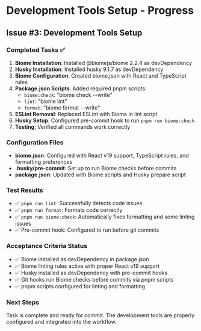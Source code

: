 # Development Tools Setup - Progress

## Issue #3: Development Tools Setup

### Completed Tasks ✅

1. **Biome Installation**: Installed @biomejs/biome 2.2.4 as devDependency
2. **Husky Installation**: Installed husky 9.1.7 as devDependency  
3. **Biome Configuration**: Created biome.json with React and TypeScript rules
4. **Package.json Scripts**: Added required pnpm scripts:
   - `biome:check`: "biome check --write"
   - `lint`: "biome lint" 
   - `format`: "biome format --write"
5. **ESLint Removal**: Replaced ESLint with Biome in lint script
6. **Husky Setup**: Configured pre-commit hook to run `pnpm run biome:check`
7. **Testing**: Verified all commands work correctly

### Configuration Files

- **biome.json**: Configured with React v19 support, TypeScript rules, and formatting preferences
- **.husky/pre-commit**: Set up to run Biome checks before commits
- **package.json**: Updated with Biome scripts and Husky prepare script

### Test Results

- ✅ `pnpm run lint`: Successfully detects code issues
- ✅ `pnpm run format`: Formats code correctly  
- ✅ `pnpm run biome:check`: Automatically fixes formatting and some linting issues
- ✅ Pre-commit hook: Configured to run before git commits

### Acceptance Criteria Status

- ✅ Biome installed as devDependency in package.json
- ✅ Biome linting rules active with proper React v19 support
- ✅ Husky installed as devDependency with pre-commit hooks
- ✅ Git hooks run Biome checks before commits via pnpm scripts
- ✅ pnpm scripts configured for linting and formatting

### Next Steps

Task is complete and ready for commit. The development tools are properly configured and integrated into the workflow.
